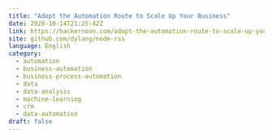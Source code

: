 ```yaml
---
title: "Adopt the Automation Route to Scale Up Your Business"
date: 2020-10-14T21:25:42Z
link: https://hackernoon.com/adopt-the-automation-route-to-scale-up-your-business-r92x3w0a?source=rss&utm_medium=RSS&utm_source=news.12bit.vn
site: github.com/dylang/node-rss
language: English
category:
  - automation
  - business-automation
  - business-process-automation
  - data
  - data-analysis
  - machine-learning
  - crm
  - data-automation
draft: false
---
```

